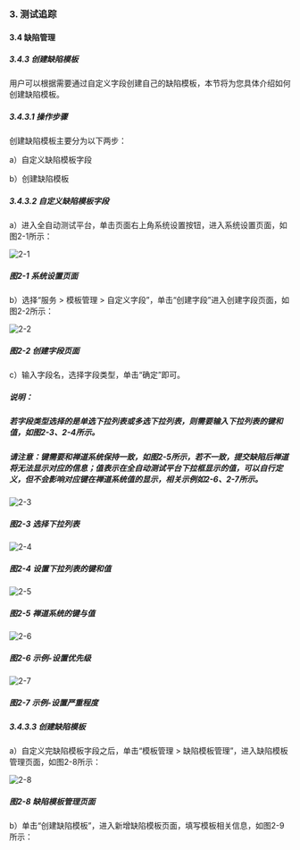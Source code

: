 ### 3. 测试追踪

#### 3.4 缺陷管理

##### 3.4.3 创建缺陷模板

用户可以根据需要通过自定义字段创建自己的缺陷模板，本节将为您具体介绍如何创建缺陷模板。

##### 3.4.3.1 操作步骤

创建缺陷模板主要分为以下两步：

a）自定义缺陷模板字段

b）创建缺陷模板

##### 3.4.3.2 自定义缺陷模板字段

a）进入全自动测试平台，单击页面右上角系统设置按钮，进入系统设置页面，如图2-1所示：

![2-1](https://www.feisuanyz.com/fstest/cszz/bugmanage/bug_3_1.png)

##### 图2-1 系统设置页面

b）选择“服务 > 模板管理 > 自定义字段”，单击“创建字段”进入创建字段页面，如图2-2所示：

![2-2](https://www.feisuanyz.com/fstest/cszz/bugmanage/bug_3_2.png)

##### 图2-2 创建字段页面

c）输入字段名，选择字段类型，单击“确定”即可。

##### 说明：

##### 若字段类型选择的是单选下拉列表或多选下拉列表，则需要输入下拉列表的键和值，如图2-3、2-4所示。

##### 请注意：键需要和禅道系统保持一致，如图2-5所示，若不一致，提交缺陷后禅道将无法显示对应的信息；值表示在全自动测试平台下拉框显示的值，可以自行定义，但不会影响对应键在禅道系统值的显示，相关示例如2-6、2-7所示。

![2-3](https://www.feisuanyz.com/fstest/cszz/bugmanage/bug_3_3.png)

##### 图2-3 选择下拉列表

![2-4](https://www.feisuanyz.com/fstest/cszz/bugmanage/bug_3_4.png)

##### 图2-4 设置下拉列表的键和值

![2-5](https://www.feisuanyz.com/fstest/cszz/bugmanage/bug_3_9.png)

##### 图2-5 禅道系统的键与值

![2-6](https://www.feisuanyz.com/fstest/cszz/bugmanage/bug_3_5.png)

##### 图2-6 示例-设置优先级

![2-7](https://www.feisuanyz.com/fstest/cszz/bugmanage/bug_3_6.png)

##### 图2-7 示例-设置严重程度

##### 3.4.3.3 创建缺陷模板

a）自定义完缺陷模板字段之后，单击“模板管理 > 缺陷模板管理”，进入缺陷模板管理页面，如图2-8所示：

![2-8](https://www.feisuanyz.com/fstest/cszz/bugmanage/bug_3_7.png)

##### 图2-8 缺陷模板管理页面

b）单击“创建缺陷模板”，进入新增缺陷模板页面，填写模板相关信息，如图2-9所示：
